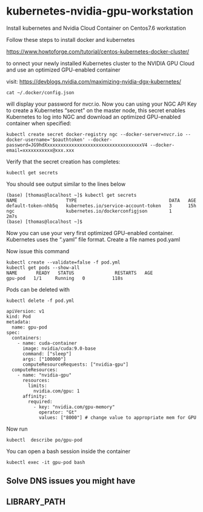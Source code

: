 # kubernetes-nvidia-gpu-workstation
Install kubernetes and Nvidia Cloud Container on Centos7.6 workstation

Follow these steps to install docker and kubernetes

https://www.howtoforge.com/tutorial/centos-kubernetes-docker-cluster/

to onnect your newly installed Kubernetes cluster to the NVIDIA GPU Cloud and use an optimized GPU-enabled container

visit: 
https://devblogs.nvidia.com/maximizing-nvidia-dgx-kubernetes/
```
cat ~/.docker/config.json
```
will display your password for nvcr.io. Now you can using your NGC API Key to create a Kubernetes “secret” on the master node, this secret enables Kubernetes to log into NGC and download an optimized GPU-enabled container when specified:
```
kubectl create secret docker-registry ngc --docker-server=nvcr.io --docker-username='$oauthtoken' --docker-password=JG9hdXxxxxxxxxxxxxxxxxxxxxxxxxxxxxxxxxxxxV4 --docker-email=xxxxxxxxxxx@xxx.xxx
```
Verify that the secret creation has completes:
```
kubectl get secrets
```
You should see output similar to the lines below

```
(base) [thomas@localhost ~]$ kubectl get secrets
NAME                  TYPE                                  DATA   AGE
default-token-nhb5q   kubernetes.io/service-account-token   3      15h
ngc                   kubernetes.io/dockerconfigjson        1      2m7s
(base) [thomas@localhost ~]$ 
```

Now you can use your very first optimized GPU-enabled container. Kubernetes uses the “.yaml” file format.
Create a file names pod.yaml

Now issue this command
```
kubectl create --validate=false -f pod.yml
kubectl get pods --show-all
NAME       READY   STATUS               RESTARTS   AGE
gpu-pod   1/1     Running   0          118s
```
Pods can be deleted with 
```
kubectl delete -f pod.yml
```



```
apiVersion: v1
kind: Pod
metadata:
  name: gpu-pod
spec:
  containers:
    - name: cuda-container
      image: nvidia/cuda:9.0-base
      command: ["sleep"]
      args: ["100000"]
      computeResourceRequests: ["nvidia-gpu"]
  computeResources:
    - name: "nvidia-gpu"
      resources:
        limits:
          nvidia.com/gpu: 1
      affinity:
        required:
          - key: "nvidia.com/gpu-memory"
            operator: "Gt"
            values: ["8000"] # change value to appropriate mem for GPU

```
Now run 

```
kubectl  describe po/gpu-pod
```
You can open a bash session inside the container

```
kubectl exec -it gpu-pod bash
```

## Solve DNS issues you might have


## LIBRARY_PATH


      
